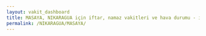 ```yaml
---
layout: vakit_dashboard
title: MASAYA, NIKARAGUA için iftar, namaz vakitleri ve hava durumu - ilçe/eyalet seç
permalink: /NIKARAGUA/MASAYA/
---
```


<script type="text/javascript">
  var GLOBAL_COUNTRY = 'NIKARAGUA';
  var GLOBAL_CITY = 'MASAYA';
  var GLOBAL_STATE = '';
  var lat = 72;
  var lon = 21;
</script>
